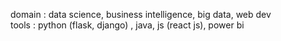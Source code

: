 domain : data science, business intelligence, big data, web dev </br>
tools : python (flask, django) , java, js (react js), power bi

